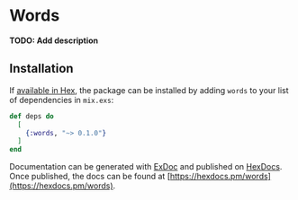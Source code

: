 # Words

**TODO: Add description**

## Installation

If [available in Hex](https://hex.pm/docs/publish), the package can be installed
by adding `words` to your list of dependencies in `mix.exs`:

```elixir
def deps do
  [
    {:words, "~> 0.1.0"}
  ]
end
```

Documentation can be generated with [ExDoc](https://github.com/elixir-lang/ex_doc)
and published on [HexDocs](https://hexdocs.pm). Once published, the docs can
be found at [https://hexdocs.pm/words](https://hexdocs.pm/words).

